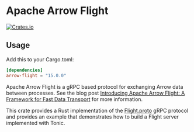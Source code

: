 <!---
  Licensed to the Apache Software Foundation (ASF) under one
  or more contributor license agreements.  See the NOTICE file
  distributed with this work for additional information
  regarding copyright ownership.  The ASF licenses this file
  to you under the Apache License, Version 2.0 (the
  "License"); you may not use this file except in compliance
  with the License.  You may obtain a copy of the License at

    http://www.apache.org/licenses/LICENSE-2.0

  Unless required by applicable law or agreed to in writing,
  software distributed under the License is distributed on an
  "AS IS" BASIS, WITHOUT WARRANTIES OR CONDITIONS OF ANY
  KIND, either express or implied.  See the License for the
  specific language governing permissions and limitations
  under the License.
-->

# Apache Arrow Flight

[![Crates.io](https://img.shields.io/crates/v/arrow-flight.svg)](https://crates.io/crates/arrow-flight)

## Usage

Add this to your Cargo.toml:

```toml
[dependencies]
arrow-flight = "15.0.0"
```

Apache Arrow Flight is a gRPC based protocol for exchanging Arrow data between processes. See the blog post [Introducing Apache Arrow Flight: A Framework for Fast Data Transport](https://arrow.apache.org/blog/2019/10/13/introducing-arrow-flight/) for more information.

This crate provides a Rust implementation of the [Flight.proto](../../format/Flight.proto) gRPC protocol and provides an example that demonstrates how to build a Flight server implemented with Tonic.
